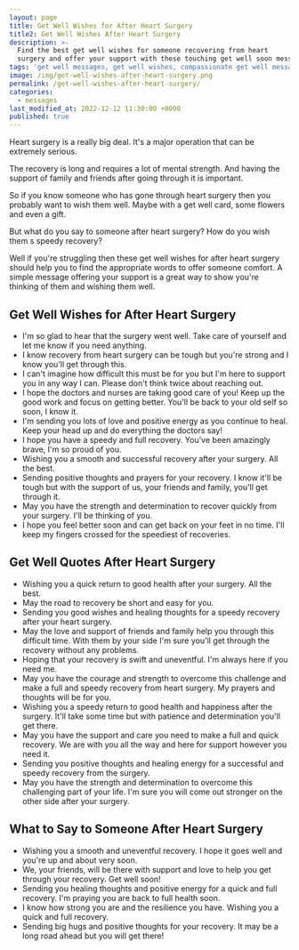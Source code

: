 ```yaml
---
layout: page
title: Get Well Wishes for After Heart Surgery
title2: Get Well Wishes After Heart Surgery
description: >-
  Find the best get well wishes for someone recovering from heart
  surgery and offer your support with these touching get well soon messages.
tags: 'get well messages, get well wishes, compassionate get well messages, get well after heart surgery'
image: /img/get-well-wishes-after-heart-surgery.png
permalink: /get-well-wishes-after-heart-surgery/
categories:
  - messages
last_modified_at: 2022-12-12 11:30:00 +0000
published: true
---
```


Heart surgery is a really big deal. It's a major operation that can be extremely serious.

The recovery is long and requires a lot of mental strength. And having the support of family and friends after going through it is important.

So if you know someone who has gone through heart surgery then you probably want to wish them well. Maybe with a get well card, some flowers and even a gift.

But what do you say to someone after heart surgery? How do you wish them s speedy recovery?

Well if you're struggling then these get well wishes for after heart surgery should help you to find the appropriate words to offer someone comfort. A simple message offering your support is a great way to show you're thinking of them and wishing them well.


<h2>Get Well Wishes for After Heart Surgery</h2>


<ul class="heart">
<li>I'm so glad to hear that the surgery went well. Take care of yourself and let me know if you need anything.</li>
<li>I know recovery from heart surgery can be tough but you're strong and I know you'll get through this.</li>
<li>I can't imagine how difficult this must be for you but I'm here to support you in any way I can. Please don't think twice about reaching out.</li>
<li>I hope the doctors and nurses are taking good care of you! Keep up the good work and focus on getting better. You'll be back to your old self so soon, I know it.</li>
<li>I'm sending you lots of love and positive energy as you continue to heal. Keep your head up and do everything the doctors say!</li>
<li>I hope you have a speedy and full recovery. You've been amazingly brave, I'm so proud of you.</li>
<li>Wishing you a smooth and successful recovery after your surgery. All the best.</li>
<li>Sending positive thoughts and prayers for your recovery. I know it'll be tough but with the support of us, your friends and family, you'll get through it.</li>
<li>May you have the strength and determination to recover quickly from your surgery. I'll be thinking of you.</li>
<li>I hope you feel better soon and can get back on your feet in no time. I'll keep my fingers crossed for the speediest of recoveries.</li>
</ul>


<h2>Get Well Quotes After Heart Surgery</h2>


<ul class="heart">
<li>Wishing you a quick return to good health after your surgery. All the best.</li>
<li>May the road to recovery be short and easy for you.</li>
<li>Sending you good wishes and healing thoughts for a speedy recovery after your heart surgery.</li>
<li>May the love and support of friends and family help you through this difficult time. With them by your side I'm sure you'll get through the recovery without any problems.</li>
<li>Hoping that your recovery is swift and uneventful. I'm always here if you need me.</li>
<li>May you have the courage and strength to overcome this challenge and make a full and speedy recovery from heart surgery. My prayers and thoughts will be for you.</li>
<li>Wishing you a speedy return to good health and happiness after the surgery. It'll take some time but with patience and determination you'll get there.</li>
<li>May you have the support and care you need to make a full and quick recovery. We are with you all the way and here for support however you need it.</li>
<li>Sending you positive thoughts and healing energy for a successful and speedy recovery from the surgery.</li>
<li>May you have the strength and determination to overcome this challenging part of your life. I'm sure you will come out stronger on the other side after your surgery.</li>
</ul>


<h2>What to Say to Someone After Heart Surgery</h2>

<ul class="heart">
<li>Wishing you a smooth and uneventful recovery. I hope it goes well and you're up and about very soon.</li>
<li>We, your friends, will be there with support and love to help you get through your recovery. Get well soon!</li>
<li>Sending you healing thoughts and positive energy for a quick and full recovery. I'm praying you are back to full health soon.</li>
<li>I know how strong you are and the resilience you have. Wishing you a quick and full recovery.</li>
<li>Sending big hugs and positive thoughts for your recovery. It may be a long road ahead but you will get there!</li>
</ul>
